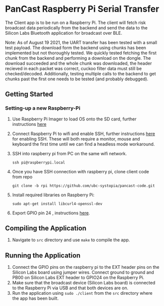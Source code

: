 # PanCast Raspberry Pi Serial Transfer

The Client app is to be run on a Raspberry Pi. The client will fetch risk broadcast data periodically from the backend and send the data to the Silicon Labs 
Bluetooth application for broadcast over BLE.

Note: As of August 19 2021, the UART transfer has been tested with a small test payload. The download form the backend using chunks has been implemented but not thoroughly tested. We quickly tested fetching the first chunk from the backend and performing a download on the dongle. The download succeeded and the whole chunk was downloaded, the header recieved in each packet was correct, cuckoo filter data must still be checked/decoded. Additionally, testing multiple calls to the backend to get chunks past the first one needs to be tested (and probably debugged).

## Getting Started

### Setting-up a new Raspberry-Pi

1. Use Raspberry Pi Imager to load OS onto the SD card, further instructions [here](https://projects.raspberrypi.org/en/projects/raspberry-pi-setting-up/2)
2. Connect Raspberry Pi to wifi and enable SSH, further instructions [here](https://phoenixnap.com/kb/enable-ssh-raspberry-pi) for enabling SSH. These will both require a monitor, mouse and keyboard the first time until we can find a headless mode workaround.
3. SSH into raspberry pi from PC on the same wifi network.

    `ssh pi@raspberrypi.local`

4. Once you have SSH connection with raspberry pi, clone client code from repo

    `git clone -b rpi https://github.com/ubc-systopia/pancast-code.git`

5. Install required libraries on Raspberry Pi:

    `sudo apt-get install libcurl4-openssl-dev`

6. Export GPIO pin 24 , instructions [here](https://www.ics.com/blog/gpio-programming-using-sysfs-interface).

## Compiling the Application

1. Navigate to `src` directory and use `make` to compile the app.

## Running the Application

1. Connect the GPIO pins on the raspberry pi to the EXT header pins on the Silicon Labs board using jumper wires. Connect ground to ground and PB00 on 
    Silicon Labs EXT header to GPIO24 on the Raspberry Pi. 
2. Make sure that the broadcast device (Silicon Labs board) is connected to the Raspberry Pi via USB and that both devices are on. 
3. Run the application using `sudo ./client` from the `src` directory where the app has been built.
